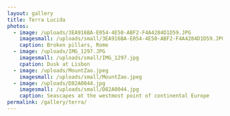 ```yaml
---
layout: gallery
title: Terra Lucida
photos:
  - image: /uploads/3EA916BA-E054-4E50-ABF2-F4A4284D1D59.JPG
    imagesmall: /uploads/small/3EA916BA-E054-4E50-ABF2-F4A4284D1D59.JPG
    caption: Broken pillars, Rome
  - image: /uploads/IMG_1297.JPG
    imagesmall: /uploads/small/IMG_1297.jpg
    cpation: Dusk at Lisbon
  - image: /uploads/MountZao.jpeg
    imagesmall: /uploads/small/MountZao.jpeg
  - image: /uploads/D82A0044.jpg
    imagesmall: /uploads/small/D82A0044.jpg
    caption: Seascapes at the westmost point of continental Europe
permalink: /gallery/terra/
---
```

